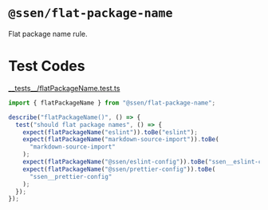 # `@ssen/flat-package-name`

Flat package name rule.

# Test Codes

<!-- source __tests__/*.test.ts -->

[\_\_tests\_\_/flatPackageName.test.ts](__tests__/flatPackageName.test.ts)

```ts
import { flatPackageName } from "@ssen/flat-package-name";

describe("flatPackageName()", () => {
  test("should flat package names", () => {
    expect(flatPackageName("eslint")).toBe("eslint");
    expect(flatPackageName("markdown-source-import")).toBe(
      "markdown-source-import"
    );
    expect(flatPackageName("@ssen/eslint-config")).toBe("ssen__eslint-config");
    expect(flatPackageName("@ssen/prettier-config")).toBe(
      "ssen__prettier-config"
    );
  });
});
```

<!-- /source -->

